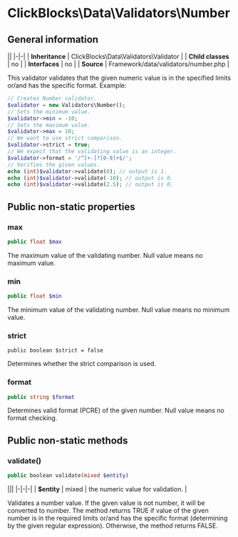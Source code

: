 # ClickBlocks\Data\Validators\Number #

## General information ##

||
|-|-|
| **Inheritance** | ClickBlocks\Data\Validators\Validator |
| **Child classes** | no |
| **Interfaces** | no |
| **Source** | Framework/data/validators/number.php |

This validator validates that the given numeric value is in the specified limits or/and has the specific format. Example:
```php
// Creates Number validator.
$validator = new Validators\Number();
// Sets the minimum value.
$validator->min = -10;
// Sets the maximum value.
$validator->max = 10;
// We want to use strict comparison.
$validator->strict = true;
// We expect that the validating value is an integer.
$validator->format = '/^[+-]?[0-9]+$/';
// Verifies the given values.
echo (int)$validator->validate(0); // output is 1.
echo (int)$validator->validate(-10); // output is 0.
echo (int)$validator->validate(2.5); // output is 0.
```

## Public non-static properties ##

### **max**

```php
public float $max
```

The maximum value of the validating number. Null value means no maximum value.

### **min**

```php
public float $min
```

The minimum value of the validating number. Null value means no minimum value.

### **strict**

```
public boolean $strict = false
```

Determines whether the strict comparison is used.

### **format**

```php
public string $format
```

Determines valid format (PCRE) of the given number. Null value means no format checking.

## Public non-static methods ##

### **validate()**

```php
public boolean validate(mixed $entity)
```

|||
|-|-|-|
| **$entity** | mixed | the numeric value for validation. |

Validates a number value. If the given value is not number, it will be converted to number. The method returns TRUE if value of the given number is in the required limits or/and has the specific format (determining by the given regular expression). Otherwise, the method returns FALSE.